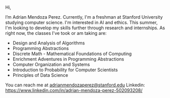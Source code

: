 Hi, 

I’m Adrian Mendoza Perez. Currently, I'm a freshman at Stanford University 
studying computer science. I'm interested in AI and ethics. This summer,
I'm looking to  develop my skills further through research and internships. As right now, 
the classes I've took or am taking are:

- Design and Analysis of Algorithms
- Programming Abstractions
- Discrete Math - Mathematical Foundations of Computing 
- Enrichment Adventures in Programming Abstractions
- Computer Organization and Systems 
- Introduction to Probability for Computer Scientists
- Principles of Data Science

You can reach me at adrianmendozaperez@stanford.edu
Linkedin: https://www.linkedin.com/in/adrian-mendoza-perez-502093208/
